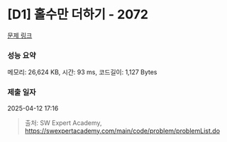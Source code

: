 # [D1] 홀수만 더하기 - 2072 

[문제 링크](https://swexpertacademy.com/main/code/problem/problemDetail.do?contestProbId=AV5QSEhaA5sDFAUq) 

### 성능 요약

메모리: 26,624 KB, 시간: 93 ms, 코드길이: 1,127 Bytes

### 제출 일자

2025-04-12 17:16



> 출처: SW Expert Academy, https://swexpertacademy.com/main/code/problem/problemList.do